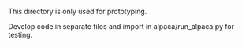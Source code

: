 This directory is only used for prototyping.

Develop code in separate files and import in alpaca/run_alpaca.py for testing.
